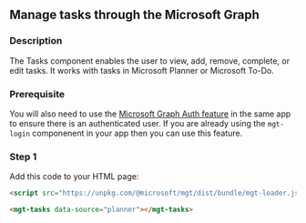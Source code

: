<div id="headerDiv">

## Manage tasks through the Microsoft Graph


</div>

<div id="contentContainer">
<div id="leftSide">
  
### Description
The Tasks component enables the user to view, add, remove, complete, or edit tasks. It works with tasks in Microsoft Planner or Microsoft To-Do.

### Prerequisite
You will also need to use the [Microsoft Graph Auth feature](https://pwabuilder-site-dev.azurewebsites.net/feature/Microsoft%20Graph%20Authentication) in the same app to ensure there is an authenticated user. If you are already using the `mgt-login` componenent in your app then you can use this feature.


</div>

<div id="rightSide">

### Step 1

Add this code to your HTML page: 

<div class="codeBlockHeader">
  <copy-button codeurl="https://raw.githubusercontent.com/pwa-builder/pwabuilder-snippits/master/demo/graphTasks/graphTasks.html">
  </copy-button>
</div>

<div class="codeBlock">
 
```html
<script src="https://unpkg.com/@microsoft/mgt/dist/bundle/mgt-loader.js"></script>

<mgt-tasks data-source="planner"></mgt-tasks>
```

</div>


</div>

